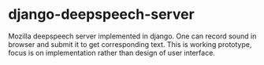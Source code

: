 # django-deepspeech-server
Mozilla deepspeech server implemented in django. One can record sound in browser and submit it to get corresponding text. This is working prototype, focus is on implementation rather than design of user interface.
